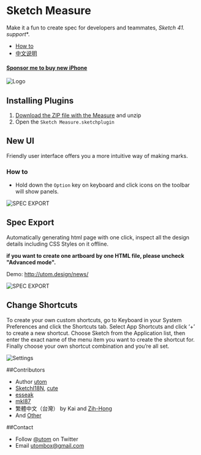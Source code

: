 # Sketch Measure

Make it a fun to create spec for developers and teammates, **Sketch 41.* support**. 

- [How to](http://utom.design/measure/how-to.html)
- [中文说明](http://sketch.im/plugins/1)

#### [Sponsor me to buy new iPhone](http://utom.design/measure/donate.html)

![Logo](http://utom.design/logo@2x.png)

## Installing Plugins
1. [Download the ZIP file with the Measure](https://github.com/utom/sketch-measure/archive/master.zip) and unzip
2. Open the `Sketch Measure.sketchplugin`

## New UI
Friendly user interface offers you a more intuitive way of making marks.
### How to
* Hold down the `Option` key on keyboard and click icons on the toolbar will show panels.

![SPEC EXPORT](http://utom.design/ui.png)

## Spec Export
Automatically generating html page with one click, inspect all the design details including CSS Styles on it offline.

**if you want to create one artboard by one HTML file, please uncheck "Advanced mode".**

Demo: http://utom.design/news/

![SPEC EXPORT](http://utom.design/export@2x.png)

## Change Shortcuts
To create your own custom shortcuts, go to Keyboard in your System Preferences and click the Shortcuts tab. Select App Shortcuts and click ‘+’ to create a new shortcut. Choose Sketch from the Application list, then enter the exact name of the menu item you want to create the shortcut for. Finally choose your own shortcut combination and you’re all set.

![Settings](http://sketchshortcuts.com/images/mac@2x.png)

##Contributors
* Author [utom](http://utom.design)
* [SketchI18N](https://github.com/cute/SketchI18N), [cute](http://liguangming.com)
* [esseak](https://github.com/esseak)
* [mkl87](https://github.com/mkl87)
* 繁體中文（台灣） by Kai and [Zih-Hong](http://zihhonglin.com)
* And [Other](https://github.com/utom/sketch-measure/contributors)

##Contact

* Follow [@utom](http://twitter.com/utom) on Twitter
* Email <utombox@gmail.com>
